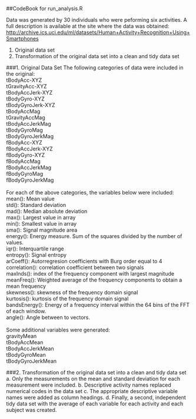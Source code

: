 ##CodeBook for run_analysis.R

Data was generated by 30 individuals who were peforming six activities. A full description is available at the site where the data was obtained: 
<a href=http://archive.ics.uci.edu/ml/datasets/Human+Activity+Recognition+Using+Smartphones>http://archive.ics.uci.edu/ml/datasets/Human+Activity+Recognition+Using+Smartphones</a> 

1. Original data set
2. Transformation of the original data set into a clean and tidy data set

###1. Original Data Set
The following categories of data were included in the original:<br>
tBodyAcc-XYZ<br>
tGravityAcc-XYZ<br>
tBodyAccJerk-XYZ<br>
tBodyGyro-XYZ<br>
tBodyGyroJerk-XYZ<br>
tBodyAccMag<br>
tGravityAccMag<br>
tBodyAccJerkMag<br>
tBodyGyroMag<br>
tBodyGyroJerkMag<br>
fBodyAcc-XYZ<br>
fBodyAccJerk-XYZ<br>
fBodyGyro-XYZ<br>
fBodyAccMag<br>
fBodyAccJerkMag<br>
fBodyGyroMag<br>
fBodyGyroJerkMag<br>
<br>
For each of the above categories, the variables below were included:<br>
mean(): Mean value<br>
std(): Standard deviation<br>
mad(): Median absolute deviation<br> 
max(): Largest value in array<br>
min(): Smallest value in array<br>
sma(): Signal magnitude area<br>
energy(): Energy measure. Sum of the squares divided by the number of values. <br>
iqr(): Interquartile range <br>
entropy(): Signal entropy<br>
arCoeff(): Autorregresion coefficients with Burg order equal to 4<br>
correlation(): correlation coefficient between two signals<br>
maxInds(): index of the frequency component with largest magnitude<br>
meanFreq(): Weighted average of the frequency components to obtain a mean frequency<br>
skewness(): skewness of the frequency domain signal <br>
kurtosis(): kurtosis of the frequency domain signal <br>
bandsEnergy(): Energy of a frequency interval within the 64 bins of the FFT of each window.<br>
angle(): Angle between to vectors.<br>
<br>
Some additional variables were generated:<br>
gravityMean<br>
tBodyAccMean<br>
tBodyAccJerkMean<br>
tBodyGyroMean<br>
tBodyGyroJerkMean<br>

###2. Transformation of the original data set into a clean and tidy data set
a. Only the measurements on the mean and standard deviation for each measurement were included. 
b. Descriptive activity names replaced numerical codes in the data set
c. The appropriate descriptive variable names were added as column headings.
d. Finally, a second, independent tidy data set with the average of each variable for each activity and each subject was created. 
